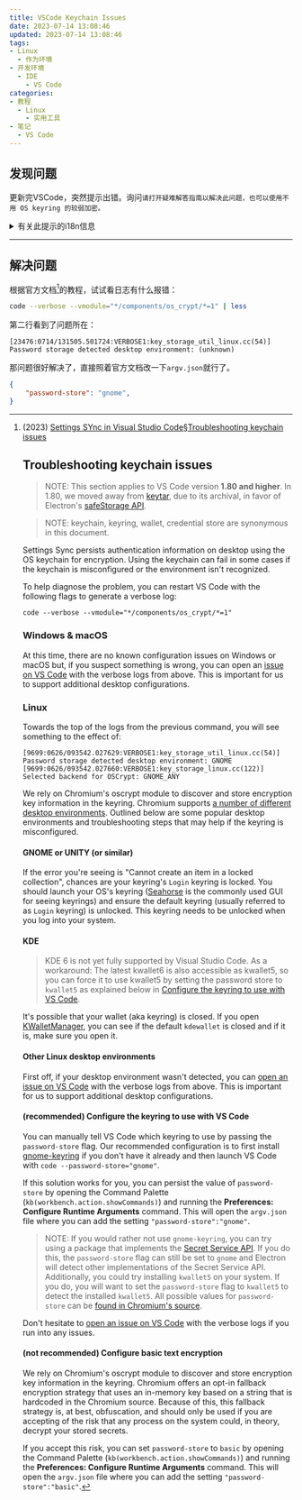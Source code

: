 ```yaml
---
title: VSCode Keychain Issues
date: 2023-07-14 13:08:46
updated: 2023-07-14 13:08:46
tags:
- Linux
  - 作为环境
- 开发环境
  - IDE
    - VS Code
categories:
- 教程
  - Linux
    - 实用工具
- 笔记
  - VS Code
---
```


## 发现问题

更新完VSCode，突然提示出错。询问`请打开疑难解答指南以解决此问题，也可以使用不用 OS keyring 的较弱加密。`

<details>
  <summary>有关此提示的i18n信息</summary>
  

  ```json https://github.com/microsoft/vscode-loc/blob/616502b1f429c9ac0dc81004d8be2db96869f01e/i18n/vscode-language-pack-zh-hans/translations/main.i18n.json#L12221
      "vs/workbench/services/secrets/electron-sandbox/secretStorageService": {
        "encryptionNotAvailableJustTroubleshootingGuide": "无法识别用于在当前桌面环境中存储加密相关数据的 OS keyring。",
        "isGnome": "你正在 GNOME 环境中运行，但 OS keyring 不可用用于加密。请确保已安装并运行 gnome-keyring 或其他 libsecret 兼容实现。",
        "isKwallet": "你正在 KDE 环境中运行，但 OS keyring 不可用于加密。请确保 kwallet 正在运行。",
        "troubleshootingButton": "打开疑难解答指南",
        "usePlainText": "使用较弱的加密",
        "usePlainTextExtraSentence": "请打开疑难解答指南以解决此问题，也可以使用不用 OS keyring 的较弱加密。"
      },
  ```
</details>

------

## 解决问题

根据官方文档[^1]的教程，试试看日志有什么报错：
```bash
code --verbose --vmodule="*/components/os_crypt/*=1" | less
```
第二行看到了问题所在：
```
[23476:0714/131505.501724:VERBOSE1:key_storage_util_linux.cc(54)] Password storage detected desktop environment: (unknown)
```

那问题很好解决了，直接照着官方文档改一下`argv.json`就行了。
```json ~/.vscode/argv.json
{
	"password-store": "gnome",
}
```

<!-- more -->


[^1]: (2023) [Settings SYnc in Visual Studio Code§Troubleshooting keychain issues](https://code.visualstudio.com/docs/editor/settings-sync#_troubleshooting-keychain-issues)
    ## Troubleshooting keychain issues

    > NOTE: This section applies to VS Code version **1.80 and higher**. In 1.80, we moved away from [keytar](https://github.com/atom/node-keytar), due to its archival, in favor of Electron's [safeStorage API](https://www.electronjs.org/docs/latest/api/safe-storage).

    > NOTE: keychain, keyring, wallet, credential store are synonymous in this document.

    Settings Sync persists authentication information on desktop using the OS keychain for encryption. Using the keychain can fail in some cases if the keychain is misconfigured or the environment isn't recognized.

    To help diagnose the problem, you can restart VS Code with the following flags to generate a verbose log:

    ```
    code --verbose --vmodule="*/components/os_crypt/*=1"
    ```

    ### Windows & macOS

    At this time, there are no known configuration issues on Windows or macOS but, if you suspect something is wrong, you can open an [issue on VS Code](https://github.com/microsoft/vscode/issues/new/choose) with the verbose logs from above. This is important for us to support additional desktop configurations.

    ### Linux

    Towards the top of the logs from the previous command, you will see something to the effect of:

    ```
    [9699:0626/093542.027629:VERBOSE1:key_storage_util_linux.cc(54)] Password storage detected desktop environment: GNOME
    [9699:0626/093542.027660:VERBOSE1:key_storage_linux.cc(122)] Selected backend for OSCrypt: GNOME_ANY
    ```

    We rely on Chromium's oscrypt module to discover and store encryption key information in the keyring. Chromium supports [a number of different desktop environments](https://source.chromium.org/chromium/chromium/src/+/main:base/nix/xdg_util.cc;l=146-169). Outlined below are some popular desktop environments and troubleshooting steps that may help if the keyring is misconfigured.

    #### GNOME or UNITY (or similar)

    If the error you're seeing is "Cannot create an item in a locked collection", chances are your keyring's `Login` keyring is locked. You should launch your OS's keyring ([Seahorse](https://wiki.gnome.org/Apps/Seahorse) is the commonly used GUI for seeing keyrings) and ensure the default keyring (usually referred to as `Login` keyring) is unlocked. This keyring needs to be unlocked when you log into your system.

    #### KDE

    > KDE 6 is not yet fully supported by Visual Studio Code. As a workaround: The latest kwallet6 is also accessible as kwallet5, so you can force it to use kwallet5 by setting the password store to `kwallet5` as explained below in [Configure the keyring to use with VS Code](#other-linux-desktop-environments).

    It's possible that your wallet (aka keyring) is closed. If you open [KWalletManager](https://apps.kde.org/kwalletmanager5), you can see if the default `kdewallet` is closed and if it is, make sure you open it.

    #### Other Linux desktop environments

    First off, if your desktop environment wasn't detected, you can [open an issue on VS Code](https://github.com/microsoft/vscode/issues/new/choose) with the verbose logs from above. This is important for us to support additional desktop configurations.

    #### (recommended) Configure the keyring to use with VS Code

    You can manually tell VS Code which keyring to use by passing the `password-store` flag. Our recommended configuration is to first install [gnome-keyring](https://wiki.gnome.org/Projects/GnomeKeyring) if you don't have it already and then launch VS Code with `code --password-store="gnome"`.

    If this solution works for you, you can persist the value of `password-store` by opening the Command Palette (`kb(workbench.action.showCommands)`) and running the **Preferences: Configure Runtime Arguments** command. This will open the `argv.json` file where you can add the setting `"password-store":"gnome"`.

    > NOTE: If you would rather not use `gnome-keyring`, you can try using a package that implements the [Secret Service API](https://www.gnu.org/software/emacs/manual/html_node/auth/Secret-Service-API.html). If you do this, the `password-store` flag can still be set to `gnome` and Electron will detect other implementations of the Secret Service API. Additionally, you could try installing `kwallet5` on your system. If you do, you will want to set the `password-store` flag to `kwallet5` to detect the installed `kwallet5`. All possible values for `password-store` can be [found in Chromium's source](https://source.chromium.org/chromium/chromium/src/+/refs/tags/108.0.5359.215:components/os_crypt/key_storage_util_linux.cc;l=35-46).

    Don't hesitate to [open an issue on VS Code](https://github.com/microsoft/vscode/issues/new/choose) with the verbose logs if you run into any issues.

    #### (not recommended) Configure basic text encryption

    We rely on Chromium's oscrypt module to discover and store encryption key information in the keyring. Chromium offers an opt-in fallback encryption strategy that uses an in-memory key based on a string that is hardcoded in the Chromium source. Because of this, this fallback strategy is, at best, obfuscation, and should only be used if you are accepting of the risk that any process on the system could, in theory, decrypt your stored secrets.

    If you accept this risk, you can set `password-store` to `basic` by opening the Command Palette (`kb(workbench.action.showCommands)`) and running the **Preferences: Configure Runtime Arguments** command. This will open the `argv.json` file where you can add the setting `"password-store":"basic"`.
[^2]: (2023) [github.com/microsoft/vscode-log/i18n/vscode-language-pack-zh-hans/translations/main.i18n.json:12221](https://github.com/microsoft/vscode-loc/blob/616502b1f429c9ac0dc81004d8be2db96869f01e/i18n/vscode-language-pack-zh-hans/translations/main.i18n.json#L12221)